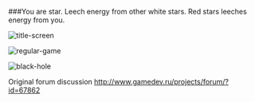 ###You are star. Leech energy from other white stars. Red stars leeches energy from you.

![title-screen](https://github.com/bga/GravityWarz-game/raw/master/media/title-screen.jpg "Title screen")

![regular-game](https://github.com/bga/GravityWarz-game/raw/master/media/regular-game.jpg "Regular game")

![black-hole](https://github.com/bga/GravityWarz-game/raw/master/media/black-hole.jpg "Black Hole suck everything!")

Original forum discussion http://www.gamedev.ru/projects/forum/?id=67862
